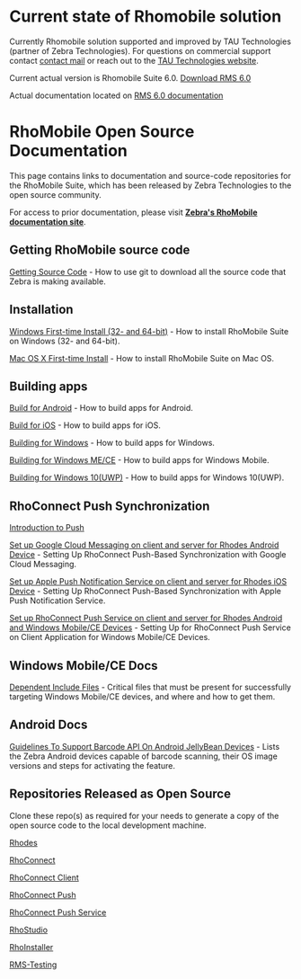# Current state of Rhomobile solution

Currently Rhomobile solution supported and improved by TAU Technologies (partner of Zebra Technologies).
For questions on commercial support contact [contact mail](mailto:info@tau-technologies.com) or reach out to the [TAU Technologies website](http://www.tau-technologies.com).

Current actual version is Rhomobile Suite 6.0. [Download RMS 6.0](http://tau-technologies.com/developers/downloads/)

Actual documentation located on [RMS 6.0 documentation](http://docs.tau-technologies.com/en/6.0/home)


# RhoMobile Open Source Documentation

This page contains links to documentation and source-code repositories for the RhoMobile Suite, which has been released by Zebra Technologies to the open source community. 

For access to prior documentation, please visit **[Zebra's RhoMobile documentation site](http://docs.rhomobile.com/en/5.4/guide/welcome)**. 


## Getting RhoMobile source code

[Getting Source Code](https://github.com/rhomobile/rhodes/blob/master/doc/oss/getting_source_code.md) - How to use git to download all the source code that Zebra is making available.


## Installation

[Windows First-time Install (32- and 64-bit)](http://docs.tau-technologies.com/en/6.0/guide/rhomobile-install#windows-first-time-install-32--and-64-bit) - How to install RhoMobile Suite on Windows (32- and 64-bit).

[Mac OS X First-time Install](http://docs.tau-technologies.com/en/6.0/guide/rhomobile-install#mac-os-x-first-time-install) - How to install RhoMobile Suite on Mac OS.

## Building apps
 
[Build for Android](http://docs.tau-technologies.com/en/6.0/guide/build_android) - How to build apps for Android.

[Build for iOS](http://docs.tau-technologies.com/en/6.0/guide/build_ios) - How to build apps for iOS.

[Building for Windows](http://docs.tau-technologies.com/en/6.0/guide/build_win) - How to build apps for Windows.

[Building for Windows ME/CE](http://docs.tau-technologies.com/en/6.0/guide/build_wm) - How to build apps for Windows Mobile.

[Building for Windows 10(UWP)](http://docs.tau-technologies.com/en/6.0/guide/build_uwp) - How to build apps for Windows 10(UWP).


## RhoConnect Push Synchronization 
[Introduction to Push](http://docs.tau-technologies.com/en/6.0/rhoconnect/push)

[Set up Google Cloud Messaging on client and server for Rhodes Android Device](http://docs.tau-technologies.com/en/6.0/rhoconnect/push-client-setup-android) - Setting Up RhoConnect Push-Based Synchronization with Google Cloud Messaging.

[Set up Apple Push Notification Service on client and server for Rhodes iOS Device](http://docs.tau-technologies.com/en/6.0/rhoconnect/push-client-setup-ios) - Setting Up RhoConnect Push-Based Synchronization with Apple Push Notification Service.

[Set up RhoConnect Push Service on client and server for Rhodes Android and Windows Mobile/CE Devices](http://docs.tau-technologies.com/en/6.0/rhoconnect/push-client-setup-rps) - Setting Up for RhoConnect Push Service on Client Application for Windows Mobile/CE Devices.


## Windows Mobile/CE Docs

[Dependent Include Files](https://github.com/rhomobile/rhodes/blob/master/doc/oss/WM_CE_Dependent_Include_Files.md) - Critical files that must be present for successfully targeting Windows Mobile/CE devices, and where and how to get them. 


## Android Docs

[Guidelines To Support Barcode API On Android JellyBean Devices](https://github.com/rhomobile/rhodes/blob/master/doc/oss/Barcode_support_doc.md) - Lists the Zebra Android devices capable of barcode scanning, their OS image versions and steps for activating the feature. 


## Repositories Released as Open Source

Clone these repo(s) as required for your needs to generate a copy of the open source code to the local development machine. 

[Rhodes](https://github.com/rhomobile/rhodes/)

[RhoConnect](https://github.com/rhomobile/rhoconnect/)

[RhoConnect Client](https://github.com/rhomobile/rhoconnect-client/)

[RhoConnect Push](https://github.com/rhomobile/rhoconnect-push)

[RhoConnect Push Service](https://github.com/rhomobile/rhoconnect-push-service)

[RhoStudio](https://github.com/rhomobile/rhostudio/)

[RhoInstaller](https://github.com/rhomobile/rhoinstaller/)

[RMS-Testing](https://github.com/rhomobile/RMS-Testing)

